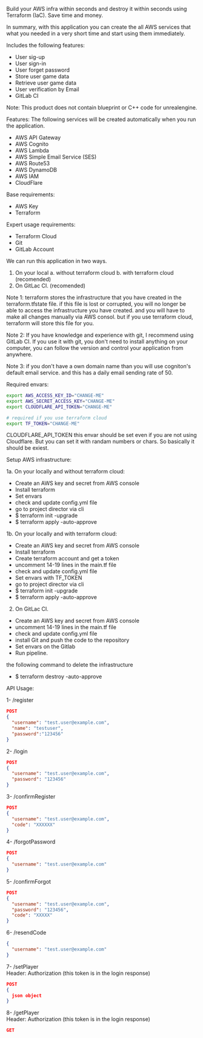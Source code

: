 Build your AWS infra within seconds and destroy it within seconds using Terraform (IaC). Save time and money.

In summary, with this application you can create the all AWS services that what you needed in a very short time and start using them immediately.

Includes the following features:
- User sig-up
- User sign-in
- User forget password
- Store user game data
- Retrieve user game data
- User verification by Email
- GitLab CI

Note: This product does not contain blueprint or C++ code for unrealengine.

Features:
The following services will be created automatically when you run the application.

- AWS API Gateway
- AWS Cognito 
- AWS Lambda 
- AWS Simple Email Service (SES) 
- AWS Route53 
- AWS DynamoDB 
- AWS IAM 
- CloudFlare

Base requirements:
- AWS Key
- Terraform

Expert usage requirements:
- Terraform Cloud
- Git
- GitLab Account


We can run this application in two ways.
1. On your local
  a. without terraform cloud
  b. with terraform cloud (recomended)
2. On GitLac CI. (recomended)

Note 1: terraform stores the infrastructure that you have created in the terraform.tfstate file. if this file is lost or corrupted, you will no longer be able to access the infrastructure you have created. and you will have to make all changes manually via AWS consol. but if you use terraform cloud, terraform will store this file for you.

Note 2: If you have knowledge and experience with git, I recommend using GitLab CI. If you use it with git, you don't need to install anything on your computer, you can follow the version and control your application from anywhere.

Note 3: if you don't have a own domain name than you will use cogniton's default email service. and this has a daily email sending rate of 50.


Required envars:
```sh
export AWS_ACCESS_KEY_ID="CHANGE-ME"
export AWS_SECRET_ACCESS_KEY="CHANGE-ME"
export CLOUDFLARE_API_TOKEN="CHANGE-ME"

# required if you use terraform cloud
export TF_TOKEN="CHANGE-ME"
````

CLOUDFLARE_API_TOKEN this envar should be set even if you are not using Cloudflare. But you can set it with randam numbers or chars. So basically it should be exiest.


Setup AWS infrastructure:

1a. On your locally and without terraform cloud:
- Create an AWS key and secret from AWS console
- Install terraform
- Set envars
- check and update config.yml file
- go to project director via cli
- $ terraform init -upgrade
- $ terraform apply -auto-approve

1b. On your locally and with terraform cloud:
- Create an AWS key and secret from AWS console
- Install terraform
- Create terraform account and get a token
- uncomment 14-19 lines in the main.tf file
- check and update config.yml file
- Set envars with TF_TOKEN
- go to project director via cli
- $ terraform init -upgrade
- $ terraform apply -auto-approve

2. On GitLac CI.
- Create an AWS key and secret from AWS console
- uncomment 14-19 lines in the main.tf file
- check and update config.yml file
- install Git and push the code to the repository
- Set envars on the Gitlab
- Run pipeline. 

the following command to delete the infrastructure
- $ terraform destroy -auto-approve


API Usage:

1- /register
```json
POST
{
  "username": "test.user@example.com",
  "name": "testuser",
  "password":"123456"
}
````

2- /login
```json
POST
{
  "username": "test.user@example.com",
  "password": "123456"
}
````

3- /confirmRegister
```json
POST
{
  "username": "test.user@example.com",
  "code": "XXXXXX"
}
````

4- /forgotPassword
```json
POST
{
  "username": "test.user@example.com"
}
````

5- /confirmForgot
```json
POST
{
  "username": "test.user@example.com",
  "password": "123456",
  "code": "XXXXX"
}
````

6- /resendCode
```json
{
  "username": "test.user@example.com"
}
````

7- /setPlayer\
Header: Authorization (this token is in the login response)
```json
POST
{
  json object
}
````

8- /getPlayer\
Header: Authorization (this token is in the login response)
```json
GET
````
